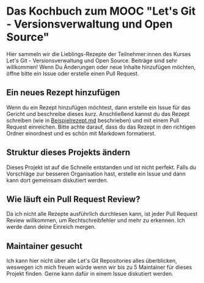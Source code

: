 # Das Kochbuch zum MOOC "Let's Git - Versionsverwaltung und Open Source" 

Hier sammeln wir die Lieblings-Rezepte der Teilnehmer:innen des Kurses Let's Git - Versionsverwaltung und Open Source. Beiträge sind sehr willkommen! Wenn Du Änderungen oder neue Inhalte hinzufügen möchten, öffne bitte ein Issue oder erstelle einen Pull Request.

## Ein neues Rezept hinzufügen

Wenn du ein Rezept hinzufügen möchtest, dann erstelle ein Issue für das Gericht und beschreibe dieses kurz. Anschließend kannst du das Rezept schreiben (wie in [Beispielrezept.md](Beispielrezept.md) beschrieben) und mit einem Pull Request einreichen. Bitte achte darauf, dass du das Rezept in den richtigen Ordner einordnest und es schön mit Markdown formatierst.

## Struktur dieses Projekts ändern

Dieses Projekt ist auf die Schnelle entstanden und ist nicht perfekt. Falls du Vorschläge zur besseren Organisation hast, erstelle ein Issue und dann kann dort gemeinsam diskutiert werden.

## Wie läuft ein Pull Request Review?

Da ich nicht alle Rezepte ausführlich durchlesen kann, ist jeder Pull Request Review willkommen, um Rechtschreibfehler und mehr zu erkennen. Ich werde dann deine Einreich mergen.

## Maintainer gesucht

Ich kann hier nicht über alle Let's Git Repositories alles überblicken, weswegen ich mich freuen würde wenn wir bis zu 5 Maintainer für dieses Projekt finden. Gerne kann dafür in einem Issue diskutiert werden.

